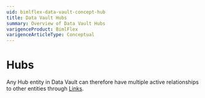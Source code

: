 ```yaml
---
uid: bimlflex-data-vault-concept-hub
title: Data Vault Hubs
summary: Overview of Data Vault Hubs
varigenceProduct: BimlFlex
varigenceArticleType: Conceptual
---
```

# Hubs

Any Hub entity in Data Vault can therefore have multiple active relationships to other entities through [Links](xref:bimlflex-data-vault-concept-link).
